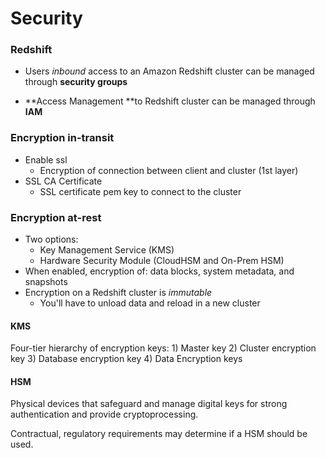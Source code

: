 # Security


### Redshift

- Users _inbound_ access to an Amazon Redshift cluster can be managed through **security groups**

- **Access Management **to Redshift cluster can be managed through **IAM**


### Encryption in-transit

- Enable ssl
    - Encryption of connection between client and cluster (1st layer)
- SSL CA Certificate
    - SSL certificate pem key to connect to the cluster

### Encryption at-rest

- Two options: 
    - Key Management Service (KMS)
    - Hardware Security Module (CloudHSM and On-Prem HSM)
- When enabled, encryption of: data blocks, system metadata, and snapshots
- Encryption on a Redshift cluster is _immutable_
    - You'll have to unload data and reload in a new cluster

#### KMS

Four-tier hierarchy of encryption keys:
    1) Master key
    2) Cluster encryption key
    3) Database encryption key
    4) Data Encryption keys

#### HSM
Physical devices that safeguard and manage digital keys for strong authentication and provide cryptoprocessing.

Contractual, regulatory requirements may determine if a HSM should be used.